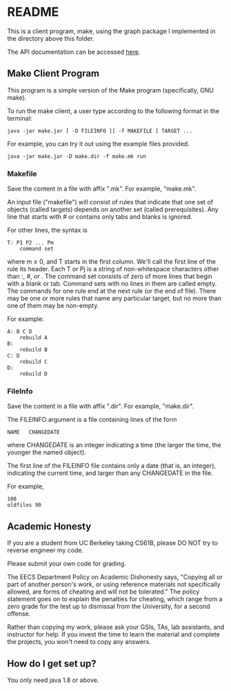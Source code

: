 # README #

This is a client program, make, using the graph package I implemented in the directory above this folder. 

The API documentation can be accessed [here](https://tugan0329.bitbucket.io/docs/graph/).

## Make Client Program ##
This program is a simple version of the Make program (specifically, GNU make).

To run the make client, a user type according to the following format in the terminal:
```
java -jar make.jar [ -D FILEINFO ][ -f MAKEFILE ] TARGET ...
```

For example, you can try it out using the example files provided.
```
java -jar make.jar -D make.dir -f make.mk run
```

### Makefile ###
Save the content in a file with affix ".mk". For example, "make.mk".

An input file ("makefile") will consist of rules that indicate that one set of objects (called targets) depends on another set (called prerequisites). Any line that starts with # or contains only tabs and blanks is ignored. 

For other lines, the syntax is
```
T: P1 P2 ... Pm
    command set
```
where m ≥ 0, and T starts in the first column. We'll call the first line of the rule its header. Each T or Pj is a string of non-whitespace characters other than :, #, or \. The command set consists of zero of more lines that begin with a blank or tab. Command sets with no lines in them are called empty. The commands for one rule end at the next rule (or the end of file). There may be one or more rules that name any particular target, but no more than one of them may be non-empty.

For example:
```
A: B C D
    rebuild A
B: 
    rebuild B
C: D
    rebuild C
D:
    rebuild D
```

### FileInfo ###
Save the content in a file with affix ".dir". For example, "make.dir".

The FILEINFO argument is a file containing lines of the form
```
NAME   CHANGEDATE
```
where CHANGEDATE is an integer indicating a time (the larger the time, the younger the named object).  

The first line of the FILEINFO file contains only a date (that is, an integer), indicating the current time, and larger than any CHANGEDATE in the file.

For example,
```
100
oldfiles 90
```

## Academic Honesty ##
If you are a student from UC Berkeley taking CS61B, please DO NOT try to reverse engineer my code. 

Please submit your own code for grading.

The EECS Department Policy on Academic Dishonesty says, "Copying all or part of another person's work, or using reference materials not specifically allowed, are forms of cheating and will not be tolerated." The policy statement goes on to explain the penalties for cheating, which range from a zero grade for the test up to dismissal from the University, for a second offense.

Rather than copying my work, please ask your GSIs, TAs, lab assistants, and instructor for help. If you invest the time to learn the material and complete the projects, you won't need to copy any answers.


## How do I get set up? ##

You only need java 1.8 or above.

